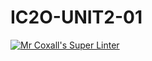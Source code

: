 # IC2O-UNIT2-01
[![Mr Coxall's Super Linter](https://github.com/parsa-tahavori/IC2O-UNIT2-01/workflows/Mr%20Coxall's%20Super%20Linter/badge.svg)](https://github.com/parsa-tahavori/IC2O-UNIT2-01/actions/)
